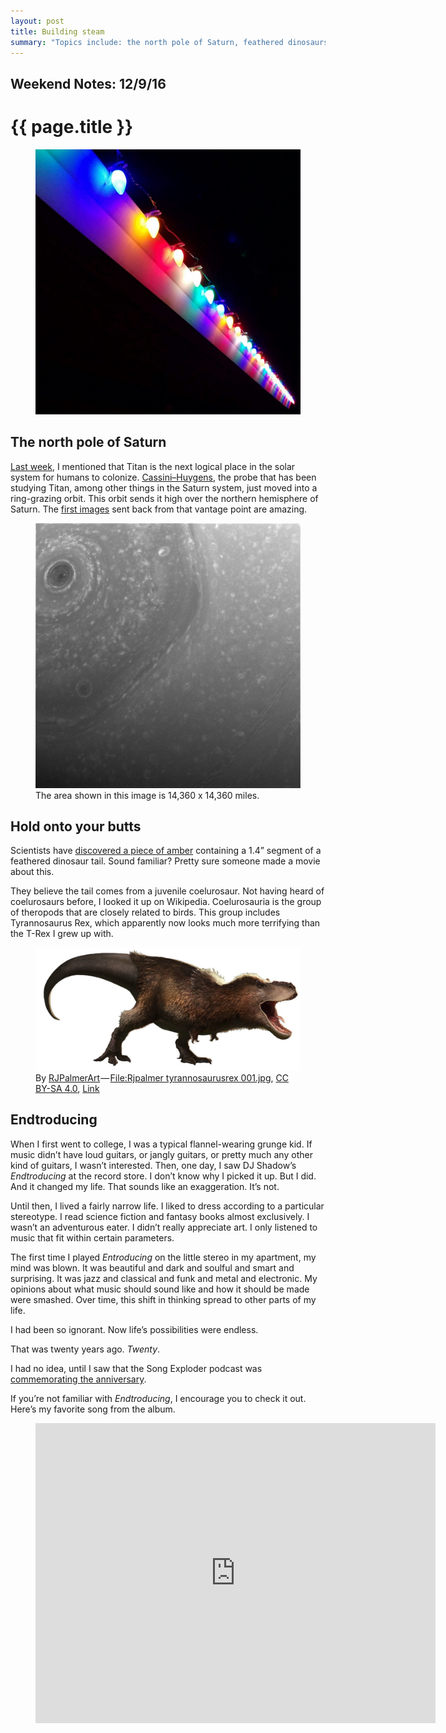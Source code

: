 ```yaml
---
layout: post
title: Building steam
summary: "Topics include: the north pole of Saturn, feathered dinosaurs encased in amber, and an album that changed my life."
---
```


<h2 class="kicker">Weekend Notes: 12/9/16</h2>

# {{ page.title }}

<figure>
  <img src="/img/medium/1*vLbUDe961Ue9Ch41eJrlRg.jpeg">
</figure>

## The north pole of Saturn

<a href="https://notes.matthewgifford.com/friday-notes-12-2-16-33fa5a64536c#.y5jl397d9">Last week</a>, I mentioned that Titan is the next logical place in the solar system for humans to colonize. <a href="https://en.wikipedia.org/wiki/Cassini%E2%80%93Huygens">Cassini–Huygens</a>, the probe that has been studying Titan, among other things in the Saturn system, just moved into a ring-grazing orbit. This orbit sends it high over the northern hemisphere of Saturn. The <a href="https://www.nasa.gov/feature/jpl/cassini-beams-back-first-images-from-new-orbit">first images</a> sent back from that vantage point are amazing.

<figure>
  <img src="/img/medium/1*srpNqnKQ5_xLSa3D_Uwd-g.jpeg">
  <figcaption>The area shown in this image is 14,360 x 14,360 miles.</figcaption>
</figure>

## Hold onto your butts

Scientists have <a href="http://news.nationalgeographic.com/2016/12/feathered-dinosaur-tail-amber-theropod-myanmar-burma-cretaceous/">discovered a piece of amber</a> containing a 1.4” segment of a feathered dinosaur tail. Sound familiar? Pretty sure someone made a movie about this.

They believe the tail comes from a juvenile coelurosaur. Not having heard of coelurosaurs before, I looked it up on Wikipedia. Coelurosauria is the group of theropods that are closely related to birds. This group includes Tyrannosaurus Rex, which apparently now looks much more terrifying than the T-Rex I grew up with.

<figure class="wide">
  <img src="/img/medium/1*XE7DprQ65jxGX30AAAqt_Q.jpeg">
  <figcaption>By <a href="//commons.wikimedia.org/w/index.php?title=User:RJPalmerArt&amp;action=edit&amp;redlink=1">RJPalmerArt</a> — <a href="//commons.wikimedia.org/wiki/File:Rjpalmer_tyrannosaurusrex_001.jpg">File:Rjpalmer tyrannosaurusrex 001.jpg</a>, <a href="http://creativecommons.org/licenses/by-sa/4.0">CC BY-SA 4.0</a>, <a href="https://commons.wikimedia.org/w/index.php?curid=50109719">Link</a></figcaption>
</figure>

## Endtroducing

When I first went to college, I was a typical flannel-wearing grunge kid. If music didn’t have loud guitars, or jangly guitars, or pretty much any other kind of guitars, I wasn’t interested. Then, one day, I saw DJ Shadow’s <em>Endtroducing</em> at the record store. I don’t know why I picked it up. But I did. And it changed my life. That sounds like an exaggeration. It’s not.

Until then, I lived a fairly narrow life. I liked to dress according to a particular stereotype. I read science fiction and fantasy books almost exclusively. I wasn’t an adventurous eater. I didn’t really appreciate art. I only listened to music that fit within certain parameters.

The first time I played <em>Entroducing</em> on the little stereo in my apartment, my mind was blown. It was beautiful and dark and soulful and smart and surprising. It was jazz and classical and funk and metal and electronic. My opinions about what music should sound like and how it should be made were smashed. Over time, this shift in thinking spread to other parts of my life.

I had been so ignorant. Now life’s possibilities were endless.

That was twenty years ago. <em>Twenty</em>.

I had no idea, until I saw that the Song Exploder podcast was <a href="http://songexploder.net/dj-shadow">commemorating the anniversary</a>.

If you’re not familiar with <em>Endtroducing</em>, I encourage you to check it out. Here’s my favorite song from the album.

<figure>
  <iframe src="https://www.youtube.com/embed/KFXtwNLR2xE?rel=0" scrolling="no" width="640" height="480" frameborder="0"></iframe>
</figure>

